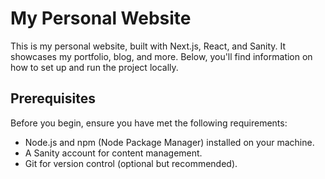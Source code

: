 # My Personal Website

This is my personal website, built with Next.js, React, and Sanity. It showcases my portfolio, blog, and more. Below, you'll find information on how to set up and run the project locally.

## Prerequisites

Before you begin, ensure you have met the following requirements:

- Node.js and npm (Node Package Manager) installed on your machine.
- A Sanity account for content management.
- Git for version control (optional but recommended).

